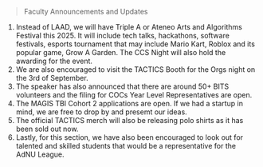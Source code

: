> Faculty Announcements and Updates

1. Instead of LAAD, we will have Triple A or Ateneo Arts and Algorithms Festival this 2025. It will include tech talks, hackathons, software festivals, esports tournament that may include Mario Kart, Roblox and its popular game, Grow A Garden. The CCS Night will also hold the awarding for the event.
2. We are also encouraged to visit the TACTICS Booth for the Orgs night on the 3rd of September. 
3. The speaker has also announced that there are around 50+ BITS volunteers and the filing for COCs Year Level Representatives are open.
4. The MAGIS TBI Cohort 2 applications are open. If we had a startup in mind, we are free to drop by and presemt our ideas. 
5. The official TACTICS merch will also be releasing polo shirts as it has been sold out now.
6. Lastly, for this section, we have also been encouraged to look out for talented and skilled students that would be a representative for the AdNU League.